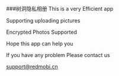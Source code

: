 ###树洞隐私相册
This is a very Efficient app

Supporting uploading pictures

Encrypted Photos Supported

Hope this app can help you

If you have any problem Please contact us

support@redmobi.cn

